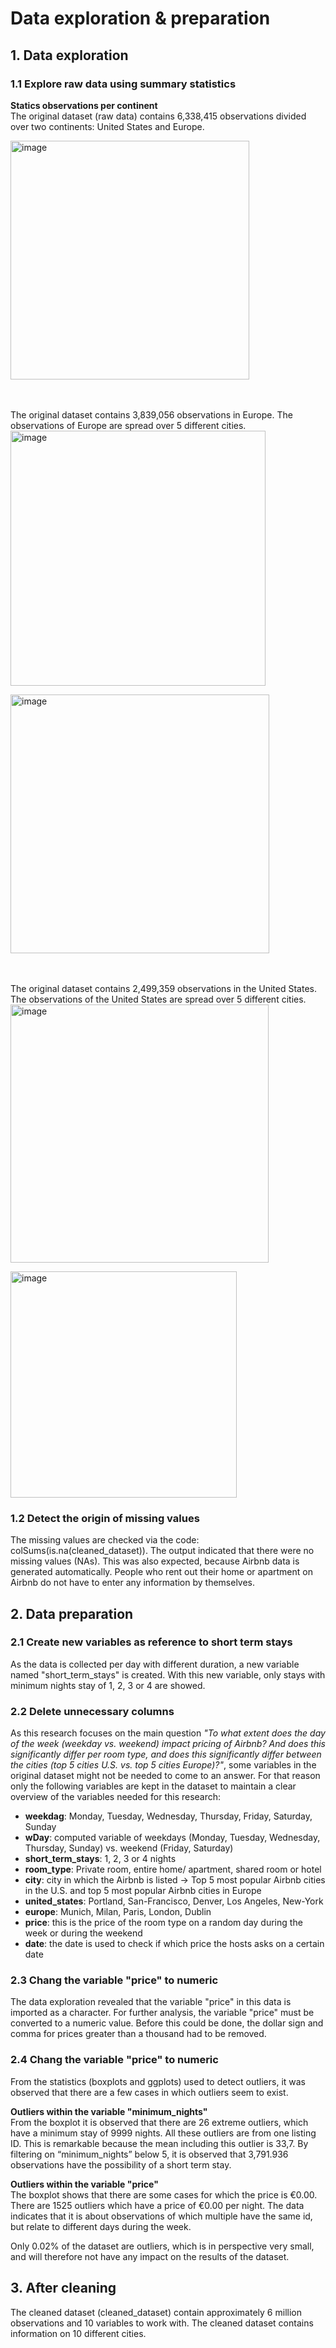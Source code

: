 # **Data exploration & preparation**

## **1. Data exploration**
### **1.1 Explore raw data using summary statistics**

**Statics observations per continent**  
The original dataset (raw data) contains 6,338,415 observations divided over two continents: United States and Europe. 

<img width="382" alt="image" src="https://user-images.githubusercontent.com/112823109/195710636-a9daf707-41f4-4080-b9d6-dd4a0e443c7e.png">

\
\
The original dataset contains 3,839,056 observations in Europe. The observations of Europe are spread over 5 different cities.  
<img width="408" alt="image" src="https://user-images.githubusercontent.com/112823109/195709885-a2e3e04f-a104-484e-834a-8bd4c70776b4.png">

<img width="414" alt="image" src="https://user-images.githubusercontent.com/112823109/195711444-7035bc18-1318-4eac-a452-9ce93e934cfa.png">

\
\
The original dataset contains 2,499,359 observations in the United States. The observations of the United States are spread over 5 different cities.  
<img width="413" alt="image" src="https://user-images.githubusercontent.com/112823109/195712388-2cc15f1b-ad41-4c7b-b3b6-862f8182f596.png">

<img width="362" alt="image" src="https://user-images.githubusercontent.com/112823109/195716651-271eb128-6bf5-4593-bb46-fdeac1b0572d.png">

### **1.2 Detect the origin of missing values**
The missing values are checked via the code: colSums(is.na(cleaned_dataset)). The output indicated that there were no missing values (NAs). This was also expected, because Airbnb data is generated automatically. People who rent out their home or apartment on Airbnb do not have to enter any information by themselves.

## **2. Data preparation**
### **2.1 Create new variables as reference to short term stays** 

As the data is collected per day with different duration, a new variable named "short_term_stays" is created. With this new variable, only stays with minimum nights stay of 1, 2, 3 or 4 are showed.

### **2.2 Delete unnecessary columns** 
As this research focuses on the main question *"To what extent does the day of the week (weekday vs. weekend) impact pricing of Airbnb? And does this significantly differ per room type, and does this significantly differ between the cities (top 5 cities U.S. vs. top 5 cities Europe)?"*, some variables in the original dataset might not be needed to come to an answer. For that reason only the following variables are kept in the dataset to maintain a clear overview of the variables needed for this research:

- **weekdag**: Monday, Tuesday, Wednesday, Thursday, Friday, Saturday, Sunday
- **wDay**: computed variable of weekdays (Monday, Tuesday, Wednesday, Thursday, Sunday) vs. weekend (Friday, Saturday)
- **short_term_stays**: 1, 2, 3 or 4 nights
- **room_type**: Private room, entire home/ apartment, shared room or hotel
- **city**: city in which the Airbnb is listed → Top 5 most popular Airbnb cities in the U.S. and top 5 most popular Airbnb cities in Europe 
- **united_states**: Portland, San-Francisco, Denver, Los Angeles, New-York
- **europe**: Munich, Milan, Paris, London, Dublin
- **price**: this is the price of the room type on a random day during the week or during the weekend
- **date**: the date is used to check if which price the hosts asks on a certain date

### **2.3 Chang the variable "price" to numeric** 
The data exploration revealed that the variable "price" in this data is imported as a character. For further analysis, the variable "price" must be converted to a numeric value. Before this could be done, the dollar sign and comma for prices greater than a thousand had to be removed.

### **2.4 Chang the variable "price" to numeric** 
From the statistics (boxplots and ggplots) used to detect outliers, it was observed that there are a few cases in which outliers seem to exist.


**Outliers within the variable "minimum_nights"**\
From the boxplot it is observed that there are 26 extreme outliers, which have a minimum stay of 9999 nights. All these outliers are from one listing ID. This is remarkable because the mean including this outlier is 33,7. By filtering on “minimum_nights” below 5, it is observed that 3,791.936 observations have the possibility of a short term stay. 

**Outliers within the variable "price"**\
The boxplot shows that there are some cases for which the price is €0.00. There are 1525 outliers which have a price of €0.00 per night. The data indicates that it is about observations of which multiple have the same id, but relate to different days during the week.

Only 0.02% of the dataset are outliers, which is in perspective very small, and will therefore not have any impact on the results of the dataset.

## **3. After cleaning**
The cleaned dataset (cleaned_dataset) contain approximately 6 million observations and 10 variables to work with. The cleaned dataset contains information on 10 different cities.
